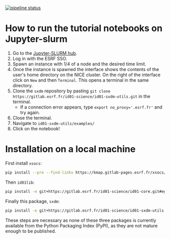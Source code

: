 [![pipeline status](https://gitlab.esrf.fr/id01-science/id01-sxdm-utils/badges/main/pipeline.svg)](https://gitlab.esrf.fr/id01-science/id01-sxdm-utils/-/commits/main)

# How to run the tutorial notebooks on Jupyter-slurm

1. Go to the [Jupyter-SLURM hub](https://jupyter-slurm.esrf.fr/). 
2. Log in with the ESRF SSO.
3. Spawn an instance with 1/4 of a node and the desired time limit.
4. Once the instance is spawned the interface shows the contents of the user's home directory on the NICE cluster. On the right of the interface click on `New` and then `Terminal`. This opens a terminal in the same directory.
5. Clone the `sxdm` repository by pasting `git clone https://gitlab.esrf.fr/id01-science/id01-sxdm-utils.git` in the terminal. 
    * If a connection error appears, type `export no_proxy='.esrf.fr'` and try again.
6. Close the terminal.
7. Navigate to `id01-sxdm-utils/examples/`
8. Click on the notebook!

# Installation on a local machine

First install `xsocs`:

```bash
pip install --pre --find-links https://kmap.gitlab-pages.esrf.fr/xsocs/wheels/ xsocs
```

Then `id01lib`:

```bash
pip install -e git+https://gitlab.esrf.fr/id01-science/id01-core.git#egg=id01-core
```

Finally this package, `sxdm`:

```bash
pip install -e git+https://gitlab.esrf.fr/id01-science/id01-sxdm-utils.git#egg=sxdm
```

These steps are necessary as none of these three packages is currently available from the Python Packaging Index (PyPI), as they are not mature enough to be published.
